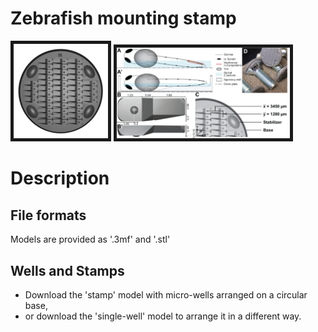 # Zebrafish mounting stamp

<p float="left">
  <img src="/v4_B_300.gif?raw=true" border="5" width=30% />
  <img src="/v4_B_fig1.jpg?raw=true" border="5" width=55% /> 
</p>

# Description

## File formats

Models are provided as '.3mf' and '.stl'

## Wells and Stamps

- Download the 'stamp' model with micro-wells arranged on a circular base, 
- or download the 'single-well' model to arrange it in a different way.
